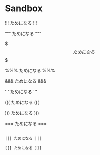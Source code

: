 # Sandbox

!!! ためになる !!!

””” ためになる """

$$$ ためになる $$$

%%% ためになる %%%

&&& ためになる &&&

''' ためになる '''

((( ためになる (((

))) ためになる )))

=== ためになる ===

~~~ ためになる ~~~

||| ためになる |||

[[[ ためになる ]]]

 
